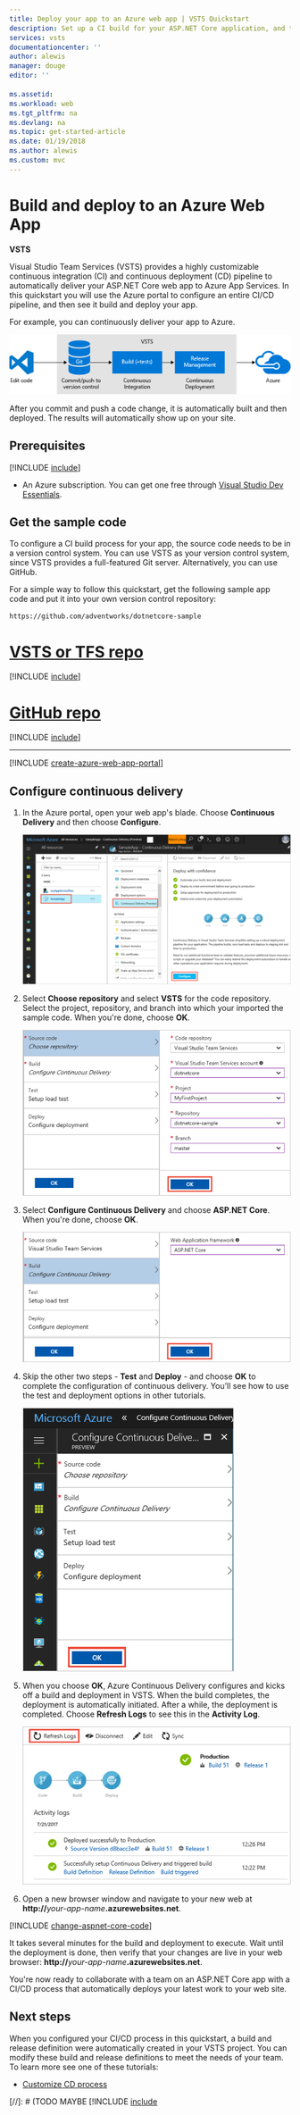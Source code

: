 ```yaml
---
title: Deploy your app to an Azure web app | VSTS Quickstart
description: Set up a CI build for your ASP.NET Core application, and then a CD release to Azure web apps
services: vsts
documentationcenter: ''
author: alewis
manager: douge
editor: ''

ms.assetid:
ms.workload: web
ms.tgt_pltfrm: na
ms.devlang: na
ms.topic: get-started-article
ms.date: 01/19/2018
ms.author: alewis
ms.custom: mvc
---
```


# Build and deploy to an Azure Web App

**VSTS**

Visual Studio Team Services (VSTS) provides a highly customizable continuous integration (CI) and continuous deployment (CD) pipeline to automatically deliver your ASP.NET Core web app to Azure App Services. In this quickstart you will use the Azure portal to configure an entire CI/CD pipeline, and then see it build and deploy your app.

For example, you can continuously deliver your app to Azure.

![A typical release pipeline for web applications](_shared/_img/vscode-git-ci-cd-to-azure.png)

After you commit and push a code change, it is automatically built and then deployed. The results will automatically show up on your site.

<!--
![Screenshot showing ASP.NET Core web app](_img/aspnet-core-to-windows-vm/cicd-get-started-dotnetcore-sample.png)
-->

## Prerequisites

[!INCLUDE [include](../../../_shared/ci-cd-prerequisites-vsts.md)]
* An Azure subscription. You can get one free through [Visual Studio Dev Essentials](https://www.visualstudio.com/dev-essentials/).

## Get the sample code

To configure a CI build process for your app, the source code needs to be in a version control system. You can use VSTS as your version control system, since VSTS provides a full-featured Git server. Alternatively, you can use GitHub.

For a simple way to follow this quickstart, get the following sample app code and put it into your own version control repository:

```
https://github.com/adventworks/dotnetcore-sample
```

# [VSTS or TFS repo](#tab/vsts)

[!INCLUDE [include](../../_shared/get-sample-code-vsts-tfs-2017-update-2.md)]

# [GitHub repo](#tab/github)

[!INCLUDE [include](../../_shared/get-sample-code-github.md)]

---

<a name="create-webapp-portal"></a>

[!INCLUDE [create-azure-web-app-portal](_shared/create-azure-web-app-portal.md)]

## Configure continuous delivery

1. In the Azure portal, open your web app's blade. Choose **Continuous Delivery** and then choose **Configure**.

   ![Starting Continuous Delivery configuration](_img/aspnet-core-to-azure-webapp/continuous-delivery-intro.png)

1. Select **Choose repository** and select **VSTS** for the code repository. Select the project, repository, and branch into which your imported the sample code. When you're done, choose **OK**.

   ![Configuring the source code repository](_img/aspnet-core-to-azure-webapp/continuous-delivery-repository.png)

1. Select **Configure Continuous Delivery** and choose **ASP.NET Core**. When you're done, choose **OK**.

   ![Configuring the app type](_img/aspnet-core-to-azure-webapp/continuous-delivery-apptype.png)

1. Skip the other two steps - **Test** and **Deploy** - and choose **OK** to complete the configuration of continuous delivery. You'll see how to use the test and deployment options in other tutorials.

   ![Completing the configuration](_img/aspnet-core-to-azure-webapp/continuous-delivery-complete.png)

1. When you choose **OK**, Azure Continuous Delivery configures and kicks off a build and deployment in VSTS.
   When the build completes, the deployment is automatically initiated.
   After a while, the deployment is completed. Choose **Refresh Logs** to see this in the **Activity Log**.

   ![Viewing the log when deployment is complete](_img/aspnet-core-to-azure-webapp/continuous-delivery-log2.png)

1. Open a new browser window and navigate to your new web at **http://**_your-app-name_**.azurewebsites.net**.

[!INCLUDE [change-aspnet-core-code](_shared/change-aspnet-core-code.md)]

It takes several minutes for the build and deployment to execute.
Wait until the deployment is done, then verify that your changes are live in your web browser: **http://**_your-app-name_**.azurewebsites.net**.

You're now ready to collaborate with a team on an ASP.NET Core app with a CI/CD process that automatically deploys your latest work to your web site.

## Next steps

When you configured your CI/CD process in this quickstart, a build and release definition were automatically created in your VSTS project. You can modify these build and release definitions to meet the needs of your team. To learn more see one of these tutorials:

* [Customize CD process](../../../actions/define-multistage-release-process.md)

[//]: # (TODO MAYBE [!INCLUDE [include](_shared/quickstart-next-steps.md)
